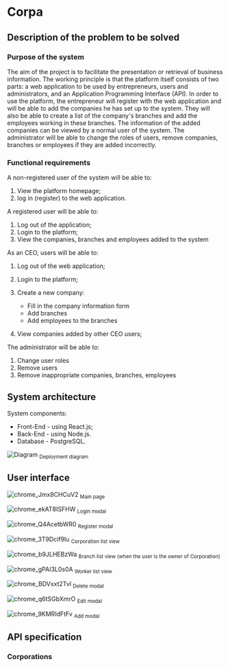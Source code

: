# Corpa

## Description of the problem to be solved

### Purpose of the system

The aim of the project is to facilitate the presentation or retrieval of business information.
The working principle is that the platform itself consists of two parts: a web application to be used by entrepreneurs, users and administrators, and an Application Programming Interface (API).
In order to use the platform, the entrepreneur will register with the web application and will be able to add the companies he has set up to the system. They will also be able to create a list of the company's branches and add the employees working in these branches. The information of the added companies can be viewed by a normal user of the system. The administrator will be able to change the roles of users, remove companies, branches or employees if they are added incorrectly.

### Functional requirements

A non-registered user of the system will be able to:

1. View the platform homepage;
2. log in (register) to the web application.

A registered user will be able to:

1. Log out of the application;
2. Login to the platform;
3. View the companies, branches and employees added to the system

As an CEO, users will be able to:

1. Log out of the web application;
2. Login to the platform;
3. Create a new company:

   - Fill in the company information form
   - Add branches
   - Add employees to the branches

4. View companies added by other CEO users;

The administrator will be able to:

1. Change user roles
2. Remove users
3. Remove inappropriate companies, branches, employees

## System architecture

System components:

- Front-End - using React.js;
- Back-End - using Node.js.
- Database - PostgreSQL.

![Diagram](https://user-images.githubusercontent.com/40595871/209195351-d0ebbccb-da85-45e0-9ce4-3abffdc88a80.png)
<sub>Deployment diagram</sub>

## User interface 

![chrome_Jmx8CHCuV2](https://user-images.githubusercontent.com/40595871/209196183-e70da92a-8b29-4d6a-a255-f74b9d7d3d69.png)
<sub>Main page</sub>

![chrome_ekAT8ISFHW](https://user-images.githubusercontent.com/40595871/209196390-97cdd613-9c1d-49f5-9129-9118abb22cd7.png)
<sub>Login modal</sub>

![chrome_Q4AcetbWR0](https://user-images.githubusercontent.com/40595871/209196299-669d4aba-5dd7-415c-8608-b39ece46fecc.png)
<sub>Register modal</sub>

![chrome_3T9Dcif9Iu](https://user-images.githubusercontent.com/40595871/209196541-ff4064cd-51a9-4e07-9592-c4b7bccd73c9.png)
<sub>Corporation list view</sub>

![chrome_b9JLHEBzWa](https://user-images.githubusercontent.com/40595871/209196665-d9bd55cb-f8c8-4799-8109-701b8afa1e67.png)
<sub>Branch list view (when the user is the owner of Corporation)</sub>

![chrome_gPAI3L0s0A](https://user-images.githubusercontent.com/40595871/209196835-cd3ca05b-db61-40b8-9017-21065731b2aa.png)
<sub>Worker list view</sub>

![chrome_BDVxxt2Tvl](https://user-images.githubusercontent.com/40595871/209196977-cc13f5f1-531c-436e-aa85-5dfd0929d3c9.png)
<sub>Delete modal</sub>

![chrome_q6tSGbXmrO](https://user-images.githubusercontent.com/40595871/209197017-63b1b164-56ff-4df0-9c08-74219baef6e8.png)
<sub>Edit modal</sub>

![chrome_9KMRIdFtFv](https://user-images.githubusercontent.com/40595871/209197067-f10910a5-fecb-487e-a94f-467045fb3cf7.png)
<sub>Add modal</sub>

## API specification

### Corporations

